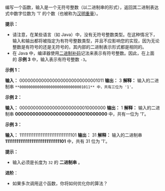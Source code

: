 编写一个函数，输入是一个无符号整数（以二进制串的形式），返回其二进制表达式中数字位数为 '1' 的个数（也被称为[汉明重量](https://baike.baidu.com/item/%E6%B1%89%E6%98%8E%E9%87%8D%E9%87%8F)）。

**提示：** 

*   请注意，在某些语言（如 Java）中，没有无符号整数类型。在这种情况下，输入和输出都将被指定为有符号整数类型，并且不应影响您的实现，因为无论整数是有符号的还是无符号的，其内部的二进制表示形式都是相同的。
*   在 Java 中，编译器使用[二进制补码](https://baike.baidu.com/item/%E4%BA%8C%E8%BF%9B%E5%88%B6%E8%A1%A5%E7%A0%81/5295284)记法来表示有符号整数。因此，在上面的 **示例 3** 中，输入表示有符号整数 `-3`。

**示例 1：** 

**输入：** 00000000000000000000000000001011
**输出：** 3
**解释：** 输入的二进制串 `**00000000000000000000000000001011** 中，共有三位为 '1'。`

**示例 2：** 

**输入：** 00000000000000000000000010000000
**输出：** 1
**解释：** 输入的二进制串 **00000000000000000000000010000000** 中，共有一位为 '1'。

**示例 3：** 

**输入：** 11111111111111111111111111111101
**输出：** 31
**解释：** 输入的二进制串 **11111111111111111111111111111101** 中，共有 31 位为 '1'。

**提示：** 

*   输入必须是长度为 `32` 的 **二进制串** 。

**进阶**：

*   如果多次调用这个函数，你将如何优化你的算法？